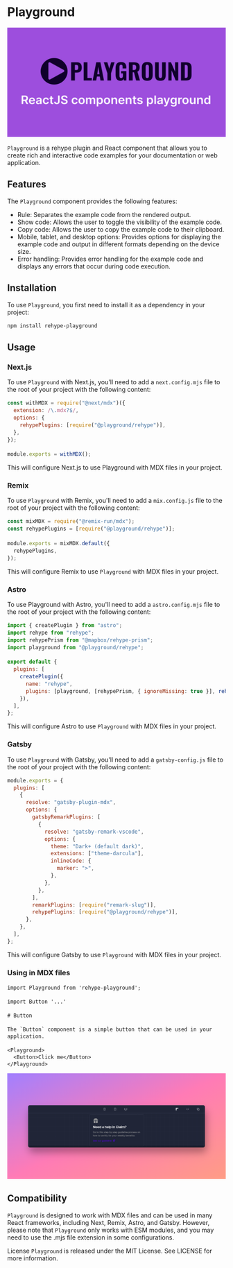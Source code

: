 # Playground

![playground](../../img/media.svg)

`Playground` is a rehype plugin and React component that allows you to create rich and interactive code examples for your documentation or web application.

## Features

The `Playground` component provides the following features:

- Rule: Separates the example code from the rendered output.
- Show code: Allows the user to toggle the visibility of the example code.
- Copy code: Allows the user to copy the example code to their clipboard.
- Mobile, tablet, and desktop options: Provides options for displaying the example code and output in different formats depending on the device size.
- Error handling: Provides error handling for the example code and displays any errors that occur during code execution.

## Installation

To use `Playground`, you first need to install it as a dependency in your project:

```bash
npm install rehype-playground
```

## Usage

### Next.js

To use `Playground` with Next.js, you'll need to add a `next.config.mjs` file to the root of your project with the following content:

```js
const withMDX = require("@next/mdx")({
  extension: /\.mdx?$/,
  options: {
    rehypePlugins: [require("@playground/rehype")],
  },
});

module.exports = withMDX();
```

This will configure Next.js to use Playground with MDX files in your project.

### Remix

To use `Playground` with Remix, you'll need to add a `mix.config.js` file to the root of your project with the following content:

```js
const mixMDX = require("@remix-run/mdx");
const rehypePlugins = [require("@playground/rehype")];

module.exports = mixMDX.default({
  rehypePlugins,
});
```

This will configure Remix to use `Playground` with MDX files in your project.

### Astro

To use Playground with Astro, you'll need to add a `astro.config.mjs` file to the root of your project with the following content:

```js
import { createPlugin } from "astro";
import rehype from "rehype";
import rehypePrism from "@mapbox/rehype-prism";
import playground from "@playground/rehype";

export default {
  plugins: [
    createPlugin({
      name: "rehype",
      plugins: [playground, [rehypePrism, { ignoreMissing: true }], rehype()],
    }),
  ],
};
```

This will configure Astro to use `Playground` with MDX files in your project.

### Gatsby

To use `Playground` with Gatsby, you'll need to add a `gatsby-config.js` file to the root of your project with the following content:

```js
module.exports = {
  plugins: [
    {
      resolve: "gatsby-plugin-mdx",
      options: {
        gatsbyRemarkPlugins: [
          {
            resolve: "gatsby-remark-vscode",
            options: {
              theme: "Dark+ (default dark)",
              extensions: ["theme-darcula"],
              inlineCode: {
                marker: ">",
              },
            },
          },
        ],
        remarkPlugins: [require("remark-slug")],
        rehypePlugins: [require("@playground/rehype")],
      },
    },
  ],
};
```

This will configure Gatsby to use `Playground` with MDX files in your project.

### Using in MDX files

```mdx
import Playground from 'rehype-playground';

import Button '...'

# Button

The `Button` component is a simple button that can be used in your application.

<Playground>
  <Button>Click me</Button>
</Playground>
```

![playground](../../img/dark.png)

## Compatibility

`Playground` is designed to work with MDX files and can be used in many React frameworks, including Next, Remix, Astro, and Gatsby. However, please note that `Playground` only works with ESM modules, and you may need to use the .mjs file extension in some configurations.

License
`Playground` is released under the MIT License. See LICENSE for more information.
